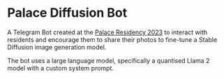 # Palace Diffusion Bot

A Telegram Bot created at the [Palace Residency 2023](https://www.thepalacecollective.org/) to interact with residents and encourage them to share their photos to fine-tune a Stable Diffusion image generation model.

The bot uses a large language model, specifically a quantised Llama 2 model with a custom system prompt.